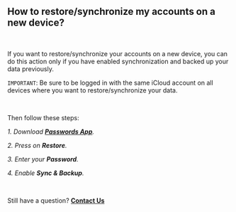 <!-- 
---
title: How to restore/synchronize my accounts on a new device?
--- 
-->

## **How to restore/synchronize my accounts on a new device?**

<br />

If you want to restore/synchronize your accounts on a new device, you can do this action only if you have enabled synchronization and backed up your data previously. 

`IMPORTANT`: Be sure to be logged in with the same iCloud account on all devices where you want to restore/synchronize your data.

<br />

Then follow these steps:

*1. Download [**Passwords App**](https://apps.apple.com/app/id1627460689).*

*2. Press on **Restore**.*

*3. Enter your **Password**.*

*4. Enable **Sync & Backup**.*

<br />

Still have a question?
[**Contact Us**](passwords://contact?subject=How%20to%20restore%2Fsynchronize%20my%20accounts%20on%20a%20new%20device%3F)
